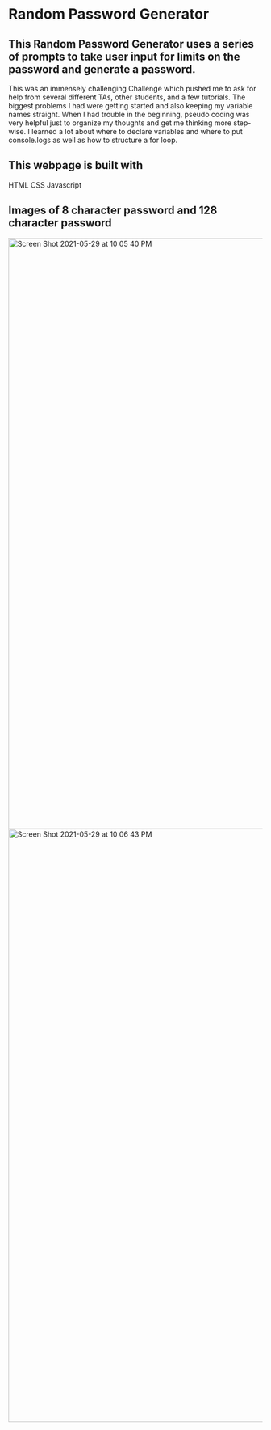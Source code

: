 # Random Password Generator

## This Random Password Generator uses a series of prompts to take user input for limits on the password and generate a password.

This was an immensely challenging Challenge which pushed me to ask for help from several different TAs, other students, and a few tutorials. The biggest problems I had were getting started and also keeping my variable names straight. When I had trouble in the beginning, pseudo coding was very helpful just to organize my thoughts and get me thinking more step-wise. I learned a lot about where to declare variables and where to put console.logs as well as how to structure a for loop.

## This webpage is built with

HTML
CSS
Javascript

## Images of 8 character password and 128 character password

<img width="1169" alt="Screen Shot 2021-05-29 at 10 05 40 PM" src="https://user-images.githubusercontent.com/82355287/120092025-50b80d00-c0cd-11eb-8bf9-ff0980f55b17.png">
<img width="1174" alt="Screen Shot 2021-05-29 at 10 06 43 PM" src="https://user-images.githubusercontent.com/82355287/120092027-51e93a00-c0cd-11eb-955c-d2e4455e408e.png">

